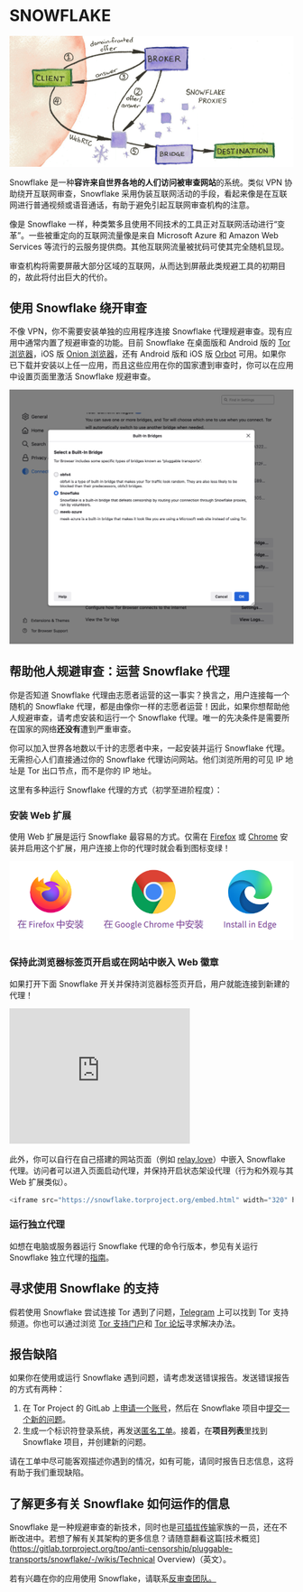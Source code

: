 # SNOWFLAKE

![Diagram](snowflake-schematic-169078265123031.png)

Snowflake 是一种**容许来自世界各地的人们访问被审查网站**的系统。类似 VPN 协助绕开互联网审查，Snowflake 采用伪装互联网活动的手段，看起来像是在互联网进行普通视频或语音通话，有助于避免引起互联网审查机构的注意。

像是 Snowflake 一样，种类繁多且使用不同技术的工具正对互联网活动进行“变革”。一些被重定向的互联网流量像是来自 Microsoft Azure 和 Amazon Web Services 等流行的云服务提供商。其他互联网流量被扰码可使其完全随机显现。

审查机构将需要屏蔽大部分区域的互联网，从而达到屏蔽此类规避工具的初期目的，故此将付出巨大的代价。

## 使用 Snowflake 绕开审查

不像 VPN，你不需要安装单独的应用程序连接 Snowflake 代理规避审查。现有应用中通常内置了规避审查的功能。目前 Snowflake 在桌面版和 Android 版的 [Tor 浏览器](https://torproject.org/download)，iOS 版 [Onion 浏览器](https://onionbrowser.com/)，还有 Android 版和 iOS 版 [Orbot](https://orbot.app/) 可用。如果你已下载并安装以上任一应用，而且这些应用在你的国家遭到审查时，你可以在应用中设置页面里激活 Snowflake 规避审查。

![Tor Browser screenshot](screenshot-169078265123033.png)

## 帮助他人规避审查：运营 Snowflake 代理

你是否知道 Snowflake 代理由志愿者运营的这一事实？换言之，用户连接每一个随机的 Snowflake 代理，都是由像你一样的志愿者运营！因此，如果你想帮助他人规避审查，请考虑安装和运行一个 Snowflake 代理。唯一的先决条件是需要所在国家的网络**还没有**遭到严重审查。

你可以加入世界各地数以千计的志愿者中来，一起安装并运行 Snowflake 代理。无需担心人们直接通过你的 Snowflake 代理访问网站。他们浏览所用的可见 IP 地址是 Tor 出口节点，而不是你的 IP 地址。

这里有多种运行 Snowflake 代理的方式（初学至进阶程度）：

### 安装 Web 扩展

使用 Web 扩展是运行 Snowflake 最容易的方式。仅需在 [Firefox](https://addons.mozilla.org/en-US/firefox/addon/torproject-snowflake/) 或 [Chrome](https://chrome.google.com/webstore/detail/snowflake/mafpmfcccpbjnhfhjnllmmalhifmlcie) 安装并启用这个扩展，用户连接上你的代理时就会看到图标变绿！

![image-20230731135208346](image-20230731135208346.png)

### 保持此浏览器标签页开启或在网站中嵌入 Web 徽章

如果打开下面 Snowflake 开关并保持浏览器标签页开启，用户就能连接到新建的代理！

<iframe src="https://snowflake.torproject.org/embed.html" width="320" height="240" frameborder="0" scrolling="no" style="box-sizing: border-box;"></iframe>

此外，你可以自行在自己搭建的网站页面（例如 [relay.love](https://relay.love/)）中嵌入 Snowflake 代理。访问者可以进入页面启动代理，并保持开启状态架设代理（行为和外观与其 Web 扩展类似）。

```js
<iframe src="https://snowflake.torproject.org/embed.html" width="320" height="240" frameborder="0" scrolling="no"></iframe>
```



### 运行独立代理

如想在电脑或服务器运行 Snowflake 代理的命令行版本，参见有关运行 Snowflake 独立代理的[指南](https://community.torproject.org/relay/setup/snowflake/standalone/)。

## 寻求使用 Snowflake 的支持

假若使用 Snowflake 尝试连接 Tor 遇到了问题，[Telegram](https://t.me/TorProjectSupportBot) 上可以找到 Tor 支持频道。你也可以通过浏览 [Tor 支持门户](https://support.torproject.org/censorship/)和 [Tor 论坛](https://forum.torproject.net/tag/snowflake)寻求解决办法。

## 报告缺陷

如果你在使用或运行 Snowflake 遇到问题，请考虑发送错误报告。发送错误报告的方式有两种：

1. 在 Tor Project 的 GitLab 上[申请一个账号](https://gitlab.onionize.space/)，然后在 Snowflake 项目中[提交一个新的问题](https://gitlab.torproject.org/tpo/anti-censorship/pluggable-transports/snowflake/-/issues)。
2. 生成一个标识符登录系统，再发送[匿名工单](https://anonticket.onionize.space/)。接着，在**项目列表**里找到 Snowflake 项目，并创建新的问题。

请在工单中尽可能客观描述你遇到的情况，如有可能，请同时报告日志信息，这将有助于我们重现缺陷。

## 了解更多有关 Snowflake 如何运作的信息

Snowflake 是一种规避审查的新技术，同时也是[可插拔传输](https://gitweb.torproject.org/torspec.git/tree/pt-spec.txt)家族的一员，还在不断改进中。若想了解有关其架构的更多信息？请随意翻看这篇[技术概览](https://gitlab.torproject.org/tpo/anti-censorship/pluggable-transports/snowflake/-/wikis/Technical Overview)（英文）。

若有兴趣在你的应用使用 Snowflake，请联系[反审查团队。](https://lists.torproject.org/cgi-bin/mailman/listinfo/anti-censorship-team)